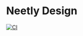 # Neetly Design

[![CI](https://github.com/neetly/design/actions/workflows/ci.yml/badge.svg)](https://github.com/neetly/design/actions/workflows/ci.yml)
